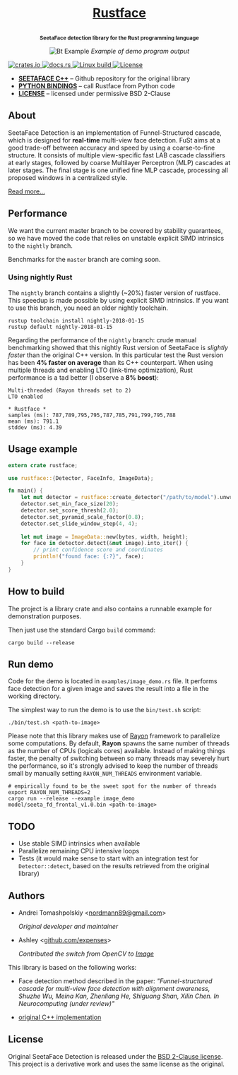 
<h1 align="center">
    <a href="http://atomashpolskiy.github.io/rustface/">Rustface</a>
</h1>

<p align="center"><strong>
<sup>
<br/>SeetaFace detection library for the Rust programming language
</sup>
</strong></p>

<p align="center">
    <img src="https://atomashpolskiy.github.io/static/img/scientists.png" alt="Bt Example">
    <i>Example of demo program output</i>
</p>

<p align="left">
    <a href="https://crates.io/crates/rustface">
        <img src="https://img.shields.io/crates/v/rustface.svg"
             alt="crates.io">
    </a>
    <a href="https://docs.rs/rustface">
            <img src="https://docs.rs/rustface/badge.svg"
                 alt="docs.rs">
        </a>
    <a href="https://travis-ci.org/atomashpolskiy/rustface">
        <img src="https://img.shields.io/travis/atomashpolskiy/rustface/master.svg"
             alt="Linux build">
    </a>    
    <a href="https://opensource.org/licenses/BSD-2-Clause">
        <img src="https://img.shields.io/badge/license-BSD-blue.svg"
             alt="License">
    </a>
</p>

* **[SEETAFACE C++](https://github.com/seetaface/SeetaFaceEngine/tree/master/FaceDetection)** – Github repository for the original library
* **[PYTHON BINDINGS](https://github.com/torchbox/rustface-py)** – call Rustface from Python code
* **[LICENSE](https://github.com/atomashpolskiy/rustface/blob/master/LICENSE)** – licensed under permissive BSD 2-Clause

## About

SeetaFace Detection is an implementation of Funnel-Structured cascade, which is designed for **real-time** multi-view face detection. FuSt aims at a good trade-off between accuracy and speed by using a coarse-to-fine structure. It consists of multiple view-specific fast LAB cascade classifiers at early stages, followed by coarse Multilayer Perceptron (MLP) cascades at later stages. The final stage is one unified fine MLP cascade, processing all proposed windows in a centralized style. 

[Read more...](https://github.com/seetaface/SeetaFaceEngine/tree/master/FaceDetection#seetaface-detection)

## Performance

We want the current master branch to be covered by stability guarantees, so we have moved the code that relies on unstable explicit SIMD intrinsics to the `nightly` branch. 

Benchmarks for the `master` branch are coming soon.

### Using nightly Rust

The `nightly` branch contains a slightly (~20%) faster version of rustface. This speedup is made possible by using explicit SIMD intrinsics.  If you want to use this branch, you need an older nightly toolchain.

```
rustup toolchain install nightly-2018-01-15
rustup default nightly-2018-01-15
```

Regarding the performance of the `nightly` branch: crude manual benchmarking showed that this nightly Rust version of SeetaFace is _slightly faster_ than the original C++ version. In this particular test the Rust version has been **4% faster on average** than its C++ counterpart. When using multiple threads and enabling LTO (link-time optimization), Rust performance is a tad better (I observe a **8% boost**):

```
Multi-threaded (Rayon threads set to 2)
LTO enabled

* Rustface *
samples (ms): 787,789,795,795,787,785,791,799,795,788
mean (ms): 791.1
stddev (ms): 4.39
```



## Usage example

```rust
extern crate rustface;

use rustface::{Detector, FaceInfo, ImageData};

fn main() {
    let mut detector = rustface::create_detector("/path/to/model").unwrap();
    detector.set_min_face_size(20);
    detector.set_score_thresh(2.0);
    detector.set_pyramid_scale_factor(0.8);
    detector.set_slide_window_step(4, 4);
    
    let mut image = ImageData::new(bytes, width, height);
    for face in detector.detect(&mut image).into_iter() {
        // print confidence score and coordinates
        println!("found face: {:?}", face);
    }
}
```

## How to build

The project is a library crate and also contains a runnable example for demonstration purposes.

Then just use the standard Cargo `build` command:

```
cargo build --release
```

## Run demo

Code for the demo is located in `examples/image_demo.rs` file. It performs face detection for a given image and saves the result into a file in the working directory.

The simplest way to run the demo is to use the `bin/test.sh` script:

```
./bin/test.sh <path-to-image>
```

Please note that this library makes use of [Rayon](https://github.com/rayon-rs/rayon) framework to parallelize some computations. By default, **Rayon** spawns the same number of threads as the number of CPUs (logicals cores) available. Instead of making things faster, the penalty of switching between so many threads may severely hurt the performance, so it's strongly advised to keep the number of threads small by manually setting `RAYON_NUM_THREADS` environment variable.

```
# empirically found to be the sweet spot for the number of threads
export RAYON_NUM_THREADS=2
cargo run --release --example image_demo model/seeta_fd_frontal_v1.0.bin <path-to-image>
```

## TODO

* Use stable SIMD intrinsics when available
* Parallelize remaining CPU intensive loops
* Tests (it would make sense to start with an integration test for `Detector::detect`, based on the results retrieved from the original library)

## Authors

- Andrei Tomashpolskiy \<nordmann89@gmail.com\>
  
  _Original developer and maintainer_
  
- Ashley \<[github.com/expenses](https://github.com/expenses)\>

  _Contributed the switch from OpenCV to [Image](https://crates.io/crates/image)_

This library is based on the following works:

- Face detection method described in the paper: _"Funnel-structured cascade for multi-view face detection with alignment awareness, Shuzhe Wu, Meina Kan, Zhenliang He, Shiguang Shan, Xilin Chen. In Neurocomputing (under review)"_

- [original C++ implementation](https://github.com/seetaface/SeetaFaceEngine/tree/master/FaceDetection)

## License

Original SeetaFace Detection is released under the [BSD 2-Clause license](https://github.com/seetaface/SeetaFaceEngine/blob/master/LICENSE). This project is a derivative work and uses the same license as the original.